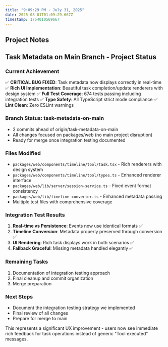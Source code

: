 ```yaml
---
title: "9:09:29 PM - July 31, 2025"
date: 2025-08-01T01:09:29.667Z
timestamp: 1754010569667
---
```


## Project Notes

## Task Metadata on Main Branch - Project Status

### Current Achievement
✅ **CRITICAL BUG FIXED**: Task metadata now displays correctly in real-time
✅ **Rich UI Implementation**: Beautiful task completion/update renderers with design system
✅ **Full Test Coverage**: 674 tests passing including integration tests
✅ **Type Safety**: All TypeScript strict mode compliance
✅ **Lint Clean**: Zero ESLint warnings

### Branch Status: task-metadata-on-main
- 2 commits ahead of origin/task-metadata-on-main
- All changes focused on packages/web (no main project disruption)  
- Ready for merge once integration testing documented

### Files Modified
- `packages/web/components/timeline/tool/task.tsx` - Rich renderers with design system
- `packages/web/components/timeline/tool/types.ts` - Enhanced renderer interface  
- `packages/web/lib/server/session-service.ts` - Fixed event format consistency
- `packages/web/lib/timeline-converter.ts` - Enhanced metadata passing
- Multiple test files with comprehensive coverage

### Integration Test Results
1. **Real-time vs Persistence**: Events now use identical formats ✅
2. **Timeline Conversion**: Metadata properly preserved through conversion ✅  
3. **UI Rendering**: Rich task displays work in both scenarios ✅
4. **Fallback Graceful**: Missing metadata handled elegantly ✅

### Remaining Tasks
1. Documentation of integration testing approach
2. Final cleanup and commit organization
3. Merge preparation

### Next Steps
- Document the integration testing strategy we implemented
- Final review of all changes
- Prepare for merge to main

This represents a significant UX improvement - users now see immediate rich feedback for task operations instead of generic "Tool executed" messages.
